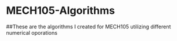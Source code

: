 # MECH105-Algorithms
##These are the algorithms I created for MECH105 utilizing different numerical oporations
